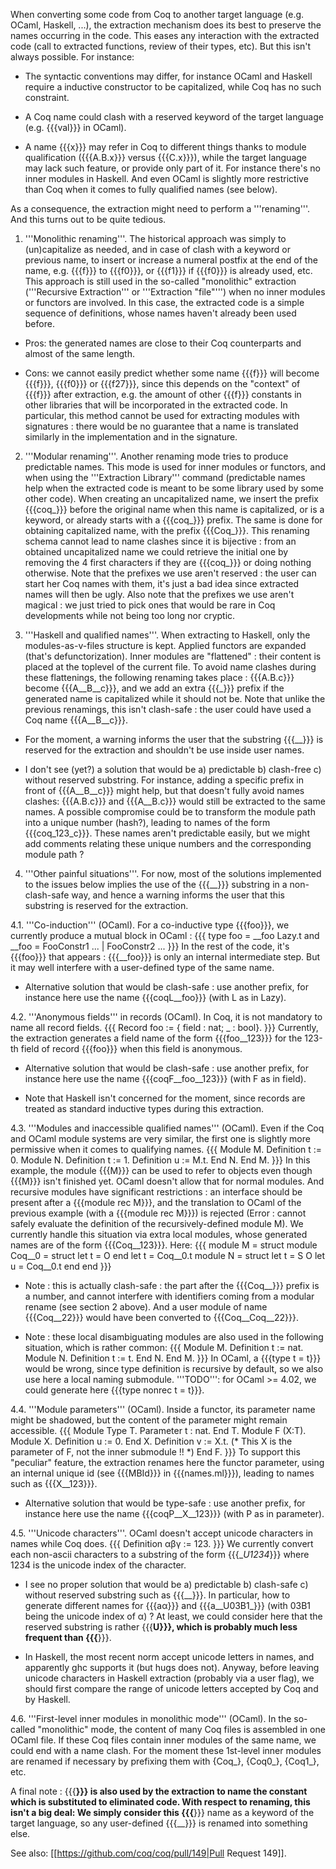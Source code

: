 When converting some code from Coq to another target language (e.g. OCaml, Haskell, ...), the extraction mechanism does its best to preserve the names occurring in the code. This eases any interaction with the extracted code (call to extracted functions, review of their types, etc). But this isn't always possible. For instance:

 * The syntactic conventions may differ, for instance OCaml and Haskell require a inductive constructor to be capitalized, while Coq has no such constraint.

 * A Coq name could clash with a reserved keyword of the target language (e.g. {{{val}}} in OCaml).

 * A name {{{x}}} may refer in Coq to different things thanks to module qualification ({{{A.B.x}}} versus {{{C.x}}}), while the target language may lack such feature, or provide only part of it. For instance there's no inner modules in Haskell. And even OCaml is slightly more restrictive than Coq when it comes to fully qualified names (see below).

As a consequence, the extraction might need to perform a '''renaming'''. And this turns out to be quite tedious.

 1. '''Monolithic renaming'''. The historical approach was simply to (un)capitalize as needed, and in case of clash with a keyword or previous name, to insert or increase a numeral postfix at the end of the name, e.g. {{{f}}} to {{{f0}}}, or {{{f1}}} if {{{f0}}} is already used, etc. This approach is still used in the so-called "monolithic" extraction ('''Recursive Extraction''' or '''Extraction "file"''') when no inner modules or functors are involved. In this case, the extracted code is a simple sequence of definitions, whose names haven't already been used before.

  * Pros: the generated names are close to their Coq counterparts and almost of the same length.

  * Cons: we cannot easily predict whether some name {{{f}}} will become {{{f}}}, {{{f0}}} or {{{f27}}}, since this depends on the "context" of {{{f}}} after extraction, e.g. the amount of other {{{f}}} constants in other libraries that will be incorporated in the extracted code. In particular, this method cannot be used for extracting modules with signatures : there would be no guarantee that a name is translated similarly in the implementation and in the signature. 

 2. '''Modular renaming'''. Another renaming mode tries to produce predictable names. This mode is used for inner modules or functors, and when using the '''Extraction Library''' command (predictable names help when the extracted code is meant to be some library used by some other code).  When creating an uncapitalized name, we insert the prefix {{{coq_}}} before the original name when this name is capitalized, or is a keyword, or already starts with a {{{coq_}}} prefix. The same is done for obtaining capitalized name, with the prefix {{{Coq_}}}.  This renaming schema cannot lead to name clashes since it is bijective : from an obtained uncapitalized name we could retrieve the initial one by removing the 4 first characters if they are {{{coq_}}} or doing nothing otherwise. Note that the prefixes we use aren't reserved : the user can start her Coq names with them, it's just a bad idea since extracted names will then be ugly. Also note that the prefixes we use aren't magical : we just tried to pick ones that would be rare in Coq developments while not being too long nor cryptic. 

 3. '''Haskell and qualified names'''. When extracting to Haskell, only the modules-as-v-files structure is kept. Applied functors are expanded (that's defunctorization). Inner modules are "flattened" : their content is placed at the toplevel of the current file. To avoid name clashes during these flattenings, the following renaming takes place : {{{A.B.c}}} become {{{A__B__c}}}, and we add an extra {{{_}}} prefix if the generated name is capitalized while it should not be. Note that unlike the previous renamings, this isn't clash-safe : the user could have used a Coq name {{{A__B__c}}}.

  * For the moment, a warning informs the user that the substring {{{__}}} is reserved for the extraction and shouldn't be use inside user names.

  * I don't see (yet?) a solution that would be a) predictable b) clash-free c) without reserved substring. For instance, adding a specific prefix in front of {{{A__B__c}}} might help, but that doesn't fully avoid names clashes: {{{A.B.c}}} and {{{A__B.c}}} would still be extracted to the same names. A possible compromise could be to transform the module path into a unique number (hash?), leading to names of the form {{{coq_123_c}}}. These names aren't predictable easily, but we might add comments relating these unique numbers and the corresponding module path ? 

 4. '''Other painful situations'''. For now, most of the solutions implemented to the issues below implies the use of the {{{__}}} substring in a non-clash-safe way, and hence a warning informs the user that this substring is reserved for the extraction.

 4.1. '''Co-induction''' (OCaml). For a co-inductive type {{{foo}}}, we currently produce a mutual block in OCaml :
  {{{
type foo = __foo Lazy.t and __foo = FooConstr1 ... | FooConstr2 ...
  }}}
  In the rest of the code, it's {{{foo}}} that appears : {{{__foo}}} is only an internal intermediate step. But it may well interfere with a user-defined type of the same name.

  * Alternative solution that would be clash-safe : use another prefix, for instance here use the name {{{coqL__foo}}} (with L as in Lazy). 

 4.2. '''Anonymous fields''' in records (OCaml). In Coq, it is not mandatory to name all record fields.
  {{{
Record foo := { field : nat; _ : bool}.
  }}}
  Currently, the extraction generates a field name of the form {{{foo__123}}} for the 123-th field of record {{{foo}}} when this field is anonymous.

  * Alternative solution that would be clash-safe : use another prefix, for instance here use the name {{{coqF__foo__123}}} (with F as in field).

  * Note that Haskell isn't concerned for the moment, since records are treated as standard inductive types during this extraction.

 4.3. '''Modules and inaccessible qualified names''' (OCaml). Even if the Coq and OCaml module systems are very similar, the first one is slightly more permissive when it comes to qualifying names.
  {{{
Module M.
 Definition t := 0.
 Module N.
  Definition t := 1.
  Definition u := M.t.
 End N.
End M.
  }}}
  In this example, the module {{{M}}} can be used to refer to objects even though {{{M}}} isn't finished yet. OCaml doesn't allow that for normal modules. And recursive modules have significant restrictions : an interface should be present after a {{{module rec M}}}, and the translation to OCaml of the previous example (with a {{{module rec M}}}) is rejected (Error : cannot safely evaluate the definition of the recursively-defined module M). We currently handle this situation via extra local modules, whose generated names are of the form {{{Coq__123}}}. Here:
  {{{
module M = struct
 module Coq__0 = struct
  let t = O
 end
 let t = Coq__0.t
 module N = struct
  let t = S O
  let u = Coq__0.t
 end
end
  }}}

  * Note : this is actually clash-safe : the part after the {{{Coq__}}} prefix is a number, and cannot interfere with identifiers coming from a modular rename (see section 2 above). And a user module of name {{{Coq__22}}} would have been converted to {{{Coq__Coq__22}}}.

  * Note : these local disambiguating modules are also used in the following situation, which is rather common:
  {{{
Module M.
 Definition t := nat.
 Module N.
  Definition t := t.
 End N.
End M. 
  }}}
  In OCaml, a {{{type t = t}}} would be wrong, since type definition is recursive by default, so we also use here a local naming submodule. '''TODO''': for OCaml >= 4.02, we could generate here {{{type nonrec t = t}}}.

 4.4. '''Module parameters''' (OCaml). Inside a functor, its parameter name might be shadowed, but the content of the parameter might remain accessible.
  {{{
Module Type T. Parameter t : nat. End T.
Module F (X:T).
 Module X. Definition u := 0. End X.
 Definition v := X.t. (* This X is the parameter of F, not the inner submodule !! *)
End F.
  }}}
  To support this "peculiar" feature, the extraction renames here the functor parameter, using an internal unique id (see {{{MBId}}} in {{{names.ml}}}), leading to names such as {{{X__123}}}.

  * Alternative solution that would be type-safe : use another prefix, for instance here use the name {{{coqP__X__123}}} (with P as in parameter).

 4.5. '''Unicode characters'''. OCaml doesn't accept unicode characters in names while Coq does.
  {{{
Definition αβγ := 123.
  }}}
  We currently convert each non-ascii characters to a substring of the form {{{__U1234_}}} where 1234 is the unicode index of the character.
  
  * I see no proper solution that would be a) predictable b) clash-safe c) without reserved substring such as {{{__}}}. In particular, how to generate different names for {{{aα}}} and {{{a__U03B1_}}} (with 03B1 being the unicode index of α) ? At least, we could consider here that the reserved substring is rather {{{__U}}}, which is probably much less frequent than {{{__}}}.

  * In Haskell, the most recent norm accept unicode letters in names, and apparently ghc supports it (but hugs does not). Anyway, before leaving unicode characters in Haskell extraction (probably via a user flag), we should first compare the range of unicode letters accepted by Coq and by Haskell.

 4.6. '''First-level inner modules in monolithic mode''' (OCaml). In the so-called "monolithic" mode, the content of many Coq files is assembled in one OCaml file. If these Coq files contain inner modules of the same name, we could end with a name clash. For the moment these 1st-level inner modules are renamed if necessary by prefixing them with {Coq_}, {Coq0_},
{Coq1_}, etc.

A final note : {{{__}}} is also used by the extraction to name the constant which is substituted to eliminated code. With respect to renaming, this isn't a big deal: We simply consider this {{{__}}} name as a keyword of the target language, so any user-defined {{{__}}} is renamed into something else.

See also: [[https://github.com/coq/coq/pull/149|Pull Request 149]].
